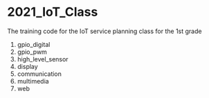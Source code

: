 # 2021_IoT_Class
The training code for the IoT service planning class for the 1st grade
1. gpio_digital
2. gpio_pwm
3. high_level_sensor
4. display
5. communication
6. multimedia
7. web

